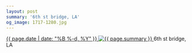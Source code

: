 ```yaml
---
layout: post
summary: '6th st bridge, LA'
og_image: 1717-1280.jpg
---
```


<p>
 <time>
  <a href="/1717">
   {{ page.date | date: "%B %-d, %Y" }}
  </a>
 </time>
 <a href="/1717">
  <img alt="{{ page.summary }}" data-taken="12/4/2022" sizes="(min-width: 700px) 50vw, calc(100vw - 2rem)" src="{{ site.assets_url }}/1717-640.jpg" srcset="{{ site.assets_url }}/1717-320.jpg 320w, {{ site.assets_url }}/1717-640.jpg 640w, {{ site.assets_url }}/1717-960.jpg 960w, {{ site.assets_url }}/1717-1280.jpg 1280w"/>
 </a>
 <span>
  6th st bridge, LA
 </span>
</p>
